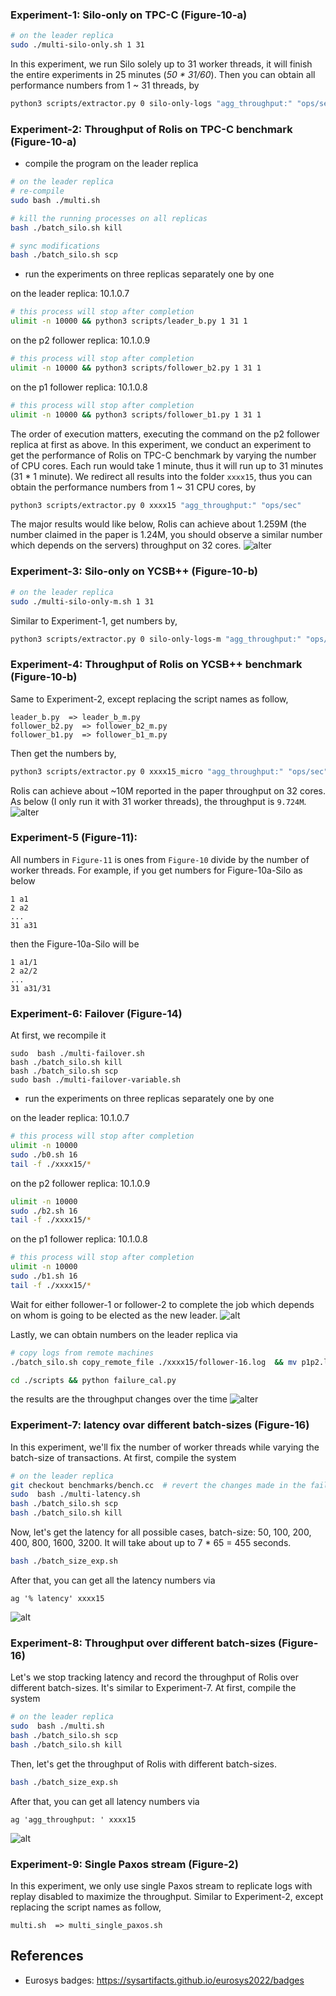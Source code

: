 
### Experiment-1: Silo-only on TPC-C (Figure-10-a)
```bash
# on the leader replica
sudo ./multi-silo-only.sh 1 31
```
In this experiment, we run Silo solely up to 31 worker threads, it will finish the entire experiments in 25 minutes (*50 * 31/60*). Then you can obtain all performance numbers from 1 ~ 31 threads, by

```bash
python3 scripts/extractor.py 0 silo-only-logs "agg_throughput:" "ops/sec"
```

### Experiment-2: Throughput of Rolis on TPC-C benchmark (Figure-10-a)
* compile the program on the leader replica
```bash
# on the leader replica
# re-compile
sudo bash ./multi.sh

# kill the running processes on all replicas
bash ./batch_silo.sh kill

# sync modifications
bash ./batch_silo.sh scp
```
* run the experiments on three replicas separately one by one

on the leader replica: 10.1.0.7 
```bash
# this process will stop after completion
ulimit -n 10000 && python3 scripts/leader_b.py 1 31 1
```
on the p2 follower replica: 10.1.0.9
```bash
# this process will stop after completion
ulimit -n 10000 && python3 scripts/follower_b2.py 1 31 1
```
on the p1 follower replica: 10.1.0.8
```bash
# this process will stop after completion
ulimit -n 10000 && python3 scripts/follower_b1.py 1 31 1
```
The order of execution matters, executing the command on the p2 follower replica at first as above. In this experiment, we conduct an experiment to get the performance of Rolis on TPC-C benchmark by varying the number of CPU cores. Each run would take 1 minute, thus it will run up to 31 minutes (31 * 1 minute). We redirect all results into the folder `xxxx15`, thus you can obtain the performance numbers from 1 ~ 31 CPU cores, by
```bash
python3 scripts/extractor.py 0 xxxx15 "agg_throughput:" "ops/sec"
```
The major results would like below, Rolis can achieve about 1.259M (the number claimed in the paper is 1.24M, you should observe a similar number which depends on the servers) throughput on 32 cores.
![alter](./documents/major_claim.PNG)

### Experiment-3: Silo-only on YCSB++ (Figure-10-b)
```bash
# on the leader replica
sudo ./multi-silo-only-m.sh 1 31
```
Similar to Experiment-1, get numbers by,

```bash
python3 scripts/extractor.py 0 silo-only-logs-m "agg_throughput:" "ops/sec"
```

### Experiment-4: Throughput of Rolis on YCSB++ benchmark (Figure-10-b)
Same to Experiment-2, except replacing the script names as follow,
```
leader_b.py  => leader_b_m.py
follower_b2.py  => follower_b2_m.py
follower_b1.py  => follower_b1_m.py
```
Then get the numbers by,
```bash
python3 scripts/extractor.py 0 xxxx15_micro "agg_throughput:" "ops/sec"
```
Rolis can achieve about ~10M reported in the paper throughput on 32 cores. As below (I only run it with 31 worker threads), the throughput is `9.724M`.
![alter](./documents/exp4-results.png)

### Experiment-5 (Figure-11):
All numbers in `Figure-11` is ones from `Figure-10` divide by the number of worker threads. For example, if you get numbers for Figure-10a-Silo as below
```
1 a1
2 a2
...
31 a31
```
then the Figure-10a-Silo will be
```
1 a1/1
2 a2/2
...
31 a31/31
```

### Experiment-6: Failover (Figure-14)
At first, we recompile it
```
sudo  bash ./multi-failover.sh
bash ./batch_silo.sh kill
bash ./batch_silo.sh scp
sudo bash ./multi-failover-variable.sh
```

* run the experiments on three replicas separately one by one

on the leader replica: 10.1.0.7 
```bash
# this process will stop after completion
ulimit -n 10000 
sudo ./b0.sh 16
tail -f ./xxxx15/*
```
on the p2 follower replica: 10.1.0.9
```bash
ulimit -n 10000
sudo ./b2.sh 16
tail -f ./xxxx15/*
```
on the p1 follower replica: 10.1.0.8
```bash
# this process will stop after completion
ulimit -n 10000
sudo ./b1.sh 16
tail -f ./xxxx15/*
```

Wait for either follower-1 or follower-2 to complete the job which depends on whom is going to be elected as the new leader.
![alt](./documents/failover-follower.png)

Lastly, we can obtain numbers on the leader replica via
```bash
# copy logs from remote machines
./batch_silo.sh copy_remote_file ./xxxx15/follower-16.log  && mv p1p2.log ./scripts/failure_follower && cp ./xxxx15/leader-16-1000.log ./scripts/failure_leader

cd ./scripts && python failure_cal.py
```
the results are the throughput changes over the time
![alter](./documents/exp6-results.png)

### Experiment-7: latency ovar different batch-sizes (Figure-16)
In this experiment, we'll fix the number of worker threads while varying the batch-size of transactions. At first, compile the system
```bash
# on the leader replica
git checkout benchmarks/bench.cc  # revert the changes made in the fail-over experiment
sudo  bash ./multi-latency.sh
bash ./batch_silo.sh scp
bash ./batch_silo.sh kill
```
Now, let's get the latency for all possible cases, batch-size: 50, 100, 200, 400, 800, 1600, 3200. It will take about up to 7 * 65 = 455 seconds.
```bash
bash ./batch_size_exp.sh
```
After that, you can get all the latency numbers via 
```
ag '% latency' xxxx15
```
![alt](./documents/exp7-results.png)

### Experiment-8: Throughput over different batch-sizes (Figure-16)
Let's we stop tracking latency and record the throughput of Rolis over different batch-sizes. It's similar to Experiment-7. At first, compile the system
```bash
# on the leader replica
sudo  bash ./multi.sh
bash ./batch_silo.sh scp
bash ./batch_silo.sh kill
```
Then, let's get the throughput of Rolis with different batch-sizes.
```bash
bash ./batch_size_exp.sh
```
After that, you can get all latency numbers via
```
ag 'agg_throughput: ' xxxx15
```
![alt](./documents/exp8-results.png)

### Experiment-9: Single Paxos stream (Figure-2)
In this experiment, we only use single Paxos stream to replicate logs with replay disabled to maximize the throughput. Similar to Experiment-2, except replacing the script names as follow,
```
multi.sh  => multi_single_paxos.sh
```

## References
* Eurosys badges: https://sysartifacts.github.io/eurosys2022/badges
